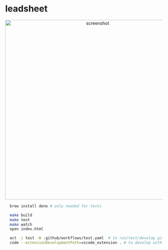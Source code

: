 # leadsheet
<div align="center">
  <img width="575" alt="screenshot" src="https://github.com/pje/leadsheet/assets/319655/b7def379-9bba-418a-8bcb-bf1f63a59029">
</div>

```bash
  brew install deno # only needed for tests

  make build
  make test
  make watch
  open index.html

  act -j test -W .github/workflows/test.yaml  # to run/test/develop github actions locally
  code --extensionDevelopmentPath=vscode_extension . # to develop with the (experimental) vscode syntax enabled for *.leadsheet files
```
